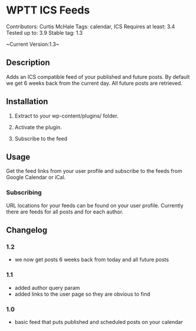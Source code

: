 # WPTT ICS Feeds

Contributors: Curtis McHale
Tags: calendar, ICS
Requires at least: 3.4
Tested up to: 3.9
Stable tag: 1.3

~Current Version:1.3~

## Description

Adds an ICS compatible feed of your published and future posts. By default we get 6 weeks back from the current day. All future posts are retrieved.

## Installation

1. Extract to your wp-content/plugins/ folder.

2. Activate the plugin.

3. Subscribe to the feed

## Usage

Get the feed links from your user profile and subscribe to the feeds from Google Calendar or iCal.

### Subscribing

URL locations for your feeds can be found on your user profile. Currently there are feeds for all posts and for each author.

## Changelog

### 1.2

- we now get posts 6 weeks back from today and all future posts

### 1.1

- added author query param
- added links to the user page so they are obvious to find

### 1.0

- basic feed that puts published and scheduled posts on your calendar
